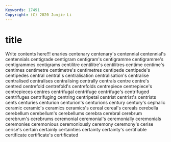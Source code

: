 ```yaml
---
Keywords: 17491
Copyright: (C) 2020 Junjie Li
---
```


# title

Write contents here!!!
enaries
centenary 
centenary's 
centennial 
centennial's 
centennials 
centigrade 
centigram 
centigram's 
centigramme 
centigramme's
centigrammes 
centigrams 
centilitre 
centilitre's 
centilitres 
centime 
centime's 
centimes 
centimetre 
centimetre's
centimetres 
centipede 
centipede's 
centipedes 
central 
central's 
centralisation 
centralisation's 
centralise 
centralised
centralises 
centralising 
centrally 
centrals 
centre 
centre's 
centred 
centrefold 
centrefold's 
centrefolds
centrepiece 
centrepiece's 
centrepieces 
centres 
centrifugal 
centrifuge 
centrifuge's 
centrifuged 
centrifuges 
centrifuging
centring 
centripetal 
centrist 
centrist's 
centrists 
cents 
centuries 
centurion 
centurion's 
centurions
century 
century's 
cephalic 
ceramic 
ceramic's 
ceramics 
ceramics's 
cereal 
cereal's 
cereals
cerebella 
cerebellum 
cerebellum's 
cerebellums 
cerebra 
cerebral 
cerebrum 
cerebrum's 
cerebrums 
ceremonial
ceremonial's 
ceremonially 
ceremonials 
ceremonies 
ceremonious 
ceremoniously 
ceremony 
ceremony's 
cerise 
cerise's
certain 
certainly 
certainties 
certainty 
certainty's 
certifiable 
certificate 
certificate's 
certificated 
